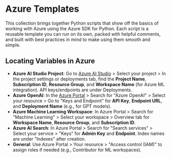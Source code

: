 # Azure Templates

This collection brings together Python scripts that show off the basics of working with Azure using the Azure SDK for Python. Each script is a reusable template you can run on its own, packed with helpful comments, and built with best practices in mind to make using them smooth and simple.

## Locating Variables in Azure

- **Azure AI Studio Project**: Go to [Azure AI Studio](https://ai.azure.com/) > Select your project > In the project settings or deployments tab, find the **Project Name**, **Subscription ID**, **Resource Group**, and **Workspace Name** (for Azure ML integration). API keys/endpoints are under Deployments.
- **Azure OpenAI**: In the [Azure Portal](https://portal.azure.com/) > Search for "Azure OpenAI" > Select your resource > Go to "Keys and Endpoint" for **API Key**, **Endpoint URL**, and **Deployment Name** (e.g., for GPT models).
- **Azure Machine Learning Workspace**: In Azure Portal > Search for "Machine Learning" > Select your workspace > Overview tab for **Workspace Name**, **Resource Group**, and **Subscription ID**.
- **Azure AI Search**: In Azure Portal > Search for "Search services" > Select your service > "Keys" for **Admin Key** and **Endpoint**. Index names are under "Indexes" after creation.
- **General**: Use Azure Portal > Your resource > "Access control (IAM)" to assign roles if needed (e.g., Contributor for ML workspaces).
